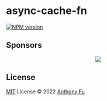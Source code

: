 # async-cache-fn

[![NPM version](https://img.shields.io/npm/v/async-cache-fn?color=a1b858&label=)](https://www.npmjs.com/package/async-cache-fn)

## Sponsors

<p align="center">
  <a href="https://cdn.jsdelivr.net/gh/antfu/static/sponsors.svg">
    <img src='https://cdn.jsdelivr.net/gh/antfu/static/sponsors.svg'/>
  </a>
</p>

## License

[MIT](./LICENSE) License © 2022 [Anthony Fu](https://github.com/antfu)
